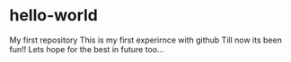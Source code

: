 # hello-world
My first repository
This is my first experirnce with github
Till now its been fun!!
Lets hope for the best in future too...
